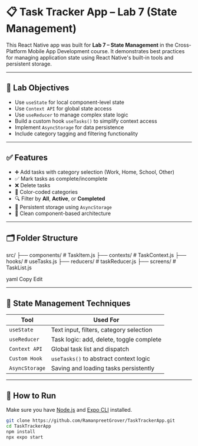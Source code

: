# 📋 Task Tracker App – Lab 7 (State Management)

This React Native app was built for **Lab 7 – State Management** in the Cross-Platform Mobile App Development course. It demonstrates best practices for managing application state using React Native's built-in tools and persistent storage.

---

## 🧠 Lab Objectives

- Use `useState` for local component-level state
- Use `Context API` for global state access
- Use `useReducer` to manage complex state logic
- Build a custom hook `useTasks()` to simplify context access
- Implement `AsyncStorage` for data persistence
- Include category tagging and filtering functionality

---

## ✅ Features

- ➕ Add tasks with category selection (Work, Home, School, Other)
- ✅ Mark tasks as complete/incomplete
- ❌ Delete tasks
- 🎨 Color-coded categories
- 🔍 Filter by **All**, **Active**, or **Completed**
- 💾 Persistent storage using `AsyncStorage`
- 🧱 Clean component-based architecture

---

## 🗂️ Folder Structure

src/
├── components/ # TaskItem.js
├── contexts/ # TaskContext.js
├── hooks/ # useTasks.js
├── reducers/ # taskReducer.js
├── screens/ # TaskList.js

yaml
Copy
Edit

---

## 🧠 State Management Techniques

| Tool              | Used For                           |
|------------------|------------------------------------|
| `useState`       | Text input, filters, category selection |
| `useReducer`     | Task logic: add, delete, toggle complete |
| `Context API`    | Global task list and dispatch      |
| `Custom Hook`    | `useTasks()` to abstract context logic |
| `AsyncStorage`   | Saving and loading tasks persistently |

---

## 🚀 How to Run

Make sure you have [Node.js](https://nodejs.org/) and [Expo CLI](https://docs.expo.dev/get-started/installation/) installed.

```bash
git clone https://github.com/RamanpreetGrover/TaskTrackerApp.git
cd TaskTrackerApp
npm install
npx expo start
